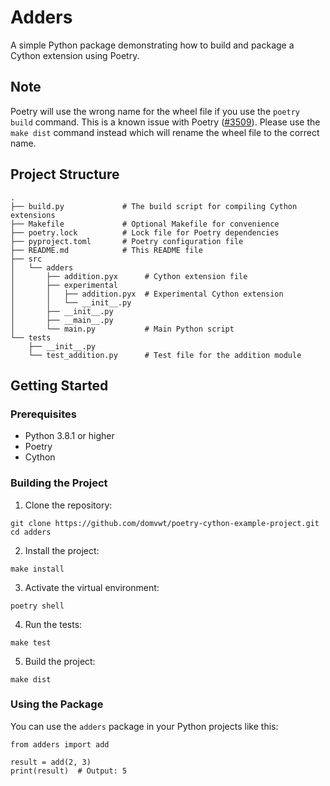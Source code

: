 # Adders

A simple Python package demonstrating how to build and package a Cython extension using Poetry.

## Note

Poetry will use the wrong name for the wheel file if you use the `poetry build` command. This is a known issue with Poetry ([#3509](https://github.com/python-poetry/poetry/issues/3509)).
Please use the `make dist` command instead which will rename the wheel file to the correct name.

## Project Structure

```
.
├── build.py             # The build script for compiling Cython extensions
├── Makefile             # Optional Makefile for convenience
├── poetry.lock          # Lock file for Poetry dependencies
├── pyproject.toml       # Poetry configuration file
├── README.md            # This README file
├── src
│   └── adders
│       ├── addition.pyx      # Cython extension file
│       ├── experimental
│       │   ├── addition.pyx  # Experimental Cython extension
│       │   └── __init__.py
│       ├── __init__.py
│       ├── __main__.py
│       └── main.py           # Main Python script
└── tests
    ├── __init__.py
    └── test_addition.py      # Test file for the addition module
```

## Getting Started

### Prerequisites

- Python 3.8.1 or higher
- Poetry
- Cython

### Building the Project

1. Clone the repository:

```
git clone https://github.com/domvwt/poetry-cython-example-project.git
cd adders
```

2. Install the project:

```
make install
```

3. Activate the virtual environment:

```
poetry shell
```

4. Run the tests:

```
make test
```

5. Build the project:

```
make dist
```

### Using the Package

You can use the `adders` package in your Python projects like this:

```
from adders import add

result = add(2, 3)
print(result)  # Output: 5
```
